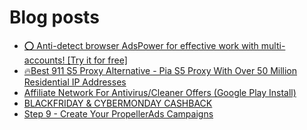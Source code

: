 # Blog posts
<!-- BLOG-POST-LIST:START -->
- [⭕ Anti-detect browser AdsPower for effective work with multi-accounts! [Try it for free]](https://afflift.com/f/threads/%E2%AD%95-anti-detect-browser-adspower-for-effective-work-with-multi-accounts-try-it-for-free.8805/)
- [🔥Best 911 S5 Proxy Alternative - Pia S5 Proxy With Over 50 Million Residential IP Addresses](https://afflift.com/f/threads/%F0%9F%94%A5best-911-s5-proxy-alternative-pia-s5-proxy-with-over-50-million-residential-ip-addresses.9818/)
- [Affiliate Network For Antivirus/Cleaner Offers &lpar;Google Play Install&rpar;](https://afflift.com/f/threads/affiliate-network-for-antivirus-cleaner-offers-google-play-install.9856/)
- [BLACKFRIDAY &amp; CYBERMONDAY CASHBACK](https://afflift.com/f/threads/blackfriday-cybermonday-cashback.9858/)
- [Step 9 - Create Your PropellerAds Campaigns](https://afflift.com/f/threads/step-9-create-your-propellerads-campaigns.7480/)
<!-- BLOG-POST-LIST:END -->
